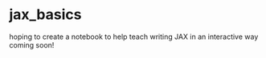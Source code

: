 # jax_basics

hoping to create a notebook to help teach writing JAX in an interactive way
coming soon!
